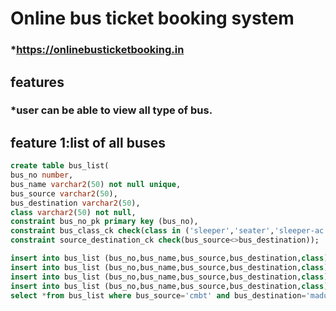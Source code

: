 # Online bus ticket booking system
### *https://onlinebusticketbooking.in

## features
   ### *user can be able to view all type of bus.
## feature 1:list of all buses
```sql
create table bus_list(
bus_no number,
bus_name varchar2(50) not null unique,
bus_source varchar2(50),
bus_destination varchar2(50),
class varchar2(50) not null,
constraint bus_no_pk primary key (bus_no),
constraint bus_class_ck check(class in ('sleeper','seater','sleeper-ac','seater-ac')),
constraint source_destination_ck check(bus_source<>bus_destination));

insert into bus_list (bus_no,bus_name,bus_source,bus_destination,class) values (11,'dulexe','cmbt','madurai','sleeper');
insert into bus_list (bus_no,bus_name,bus_source,bus_destination,class) values (12,'express','cmbt','ramnad','sleeper-ac');
insert into bus_list (bus_no,bus_name,bus_source,bus_destination,class) values (13,'superdulexe','tmb','vellore','seater');
insert into bus_list (bus_no,bus_name,bus_source,bus_destination,class) values (10,'parveen','tmb','tirpur','seater-ac');
select *from bus_list where bus_source='cmbt' and bus_destination='madurai';

```

